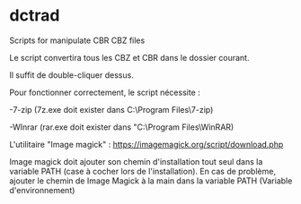 # dctrad
Scripts for manipulate CBR CBZ files

Le script convertira tous les CBZ et CBR dans le dossier courant.

Il suffit de double-cliquer dessus.

Pour fonctionner correctement, le script nécessite :

-7-zip (7z.exe doit exister dans C:\Program Files\7-zip)

-WInrar (rar.exe doit exister dans "C:\Program Files\WinRAR\)

L'utilitaire "Image magick" : https://imagemagick.org/script/download.php

Image magick doit ajouter son chemin d'installation tout seul dans la variable PATH (case à cocher lors de l'installation).
En cas de problème, ajouter le chemin de Image Magick à la main dans la variable PATH (Variable d'environnement)
